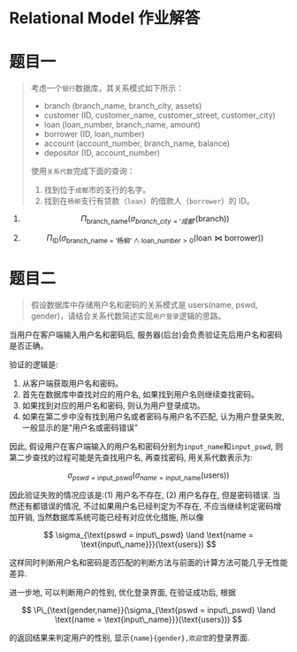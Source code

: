 # Relational Model 作业解答

# 题目一

> 考虑一个`银行`数据库，其关系模式如下所示：
>
> - branch (branch_name, branch_city, assets)
> - customer (ID, customer_name, customer_street, customer_city)
> - loan (loan_number, branch_name, amount)
> - borrower (ID, loan_number)
> - account (account_number, branch_name, balance)
> - depositor (ID, account_number)
>
> 使用`关系代数`完成下面的查询：
>
> 1. 找到位于`成都`市的支行的名字。
> 2. 找到在`杨柳`支行有贷款（`loan`）的借款人（`borrower`）的 ID。

1. $$
   \Pi_{{\text{branch\_name}}}(\sigma_{branch\_city = '成都'}(\text{branch}))
   $$

2. $$
   \Pi_{{\text{ID}}}(\sigma_{\text{branch\_name = '杨柳'} \land \text{loan\_number}>0}(\text{loan} \bowtie \text{borrower}))
   $$

# 题目二

> 假设数据库中存储用户名和密码的关系模式是 users(name, pswd, gender)，请结合关系代数简述实现`用户登录`逻辑的思路。

当用户在客户端输入用户名和密码后, 服务器(后台)会负责验证先后用户名和密码是否正确。

验证的逻辑是:

1. 从客户端获取用户名和密码。
2. 首先在数据库中查找对应的用户名, 如果找到用户名则继续查找密码。
3. 如果找到对应的用户名和密码, 则认为用户登录成功。
4. 如果在第二步中没有找到用户名或者密码与用户名不匹配, 认为用户登录失败, 一般显示的是"用户名或密码错误"

因此, 假设用户在客户端输入的用户名和密码分别为`input_name`和`input_pswd`, 则第二步查找的过程可能是先查找用户名, 再查找密码, 用关系代数表示为:

$$
\sigma_{pswd = \text{input\_pswd}}(\sigma_{name = \text{input\_name}}(\text{users}))
$$

因此验证失败的情况应该是:(1) 用户名不存在, (2) 用户名存在, 但是密码错误. 当然还有都错误的情况, 不过如果用户名已经判定为不存在, 不应当继续判定密码增加开销, 当然数据库系统可能已经有对应优化措施, 所以像

$$
\sigma_{\text{pswd = input\_pswd} \land \text{name = \text{input\_name}}}(\text{users})
$$

这样同时判断用户名和密码是否匹配的判断方法与前面的计算方法可能几乎无性能差异.

进一步地, 可以判断用户的性别, 优化登录界面, 在验证成功后, 根据

$$
\Pi_{\text{gender,name}}(\sigma_{\text{pswd = input\_pswd} \land \text{name = \text{input\_name}}}(\text{users}))
$$

的返回结果来判定用户的性别, 显示`{name}{gender},欢迎您`的登录界面.
